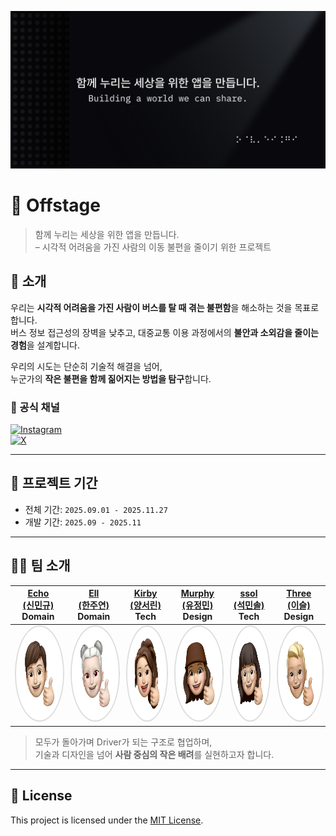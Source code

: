 ![Offstage Banner](./assets/offstage_github_card.png)

# 🎸 Offstage

> 함께 누리는 세상을 위한 앱을 만듭니다.  
> – 시각적 어려움을 가진 사람의 이동 불편을 줄이기 위한 프로젝트

<!-- [![Swift](https://img.shields.io/badge/Swift-5.9-orange.svg)]()
[![Xcode](https://img.shields.io/badge/Xcode-15.0-blue.svg)]()
[![License](https://img.shields.io/badge/license-MIT-green.svg)]() -->

## 📱 소개

우리는 **시각적 어려움을 가진 사람이 버스를 탈 때 겪는 불편함**을 해소하는 것을 목표로 합니다.  
버스 정보 접근성의 장벽을 낮추고, 대중교통 이용 과정에서의 **불안과 소외감을 줄이는 경험**을 설계합니다.

우리의 시도는 단순히 기술적 해결을 넘어,  
누군가의 **작은 불편을 함께 짊어지는 방법을 탐구**합니다.

### 📡 공식 채널  

[![Instagram](https://img.shields.io/badge/Instagram-%23E4405F.svg?style=for-the-badge&logo=Instagram&logoColor=white)](https://www.instagram.com/for.offstage/)  
[![X](https://img.shields.io/badge/X-%23000000.svg?style=for-the-badge&logo=X&logoColor=white)](https://x.com/for_offstage)


<!-- [🔗 앱스토어/웹 링크](https://example.com) -->

---

## 📆 프로젝트 기간
- 전체 기간: `2025.09.01 - 2025.11.27`
- 개발 기간: `2025.09 - 2025.11`

---

## 🧑‍💻 팀 소개

| [Echo<br>(신민규)](https://github.com/shinmingyu)<br>Domain  | [Ell<br>(한주연)](https://github.com/1ONE111)<br>Domain  | [Kirby<br>(양서린)](https://github.com/bisor0627)<br>Tech | [Murphy<br>(유정민)](https://github.com/JMO307)<br>Design  | [ssol<br>(석민솔)](https://github.com/msseock)<br>Tech  | [Three<br>(이슬)](https://github.com/iamseulee)<br>Design |
|:---:|:---:|:---:|:---:|:---:|:---:|
| <img width="150" height="150" alt="Echo 미모지" src="https://github.com/DeveloperAcademy-POSTECH/2025-C6-M01-Offstage/blob/main/assets/thumbsup-echo.png" style="border-radius:50%;border:2px solid #ddd;" />| <img width="150" height="150" alt="Ell 미모지" src="https://github.com/DeveloperAcademy-POSTECH/2025-C6-M01-Offstage/blob/main/assets/thumbsup-ell.png" style="border-radius:50%;border:2px solid #ddd;" />| <img width="150" height="150" alt="Kirby 미모지" src="https://github.com/DeveloperAcademy-POSTECH/2025-C6-M01-Offstage/blob/main/assets/thumbsup-kirby.png" style="border-radius:50%;border:2px solid #ddd;" />| <img width="150" height="150" alt="Murphy 미모지" src="https://github.com/DeveloperAcademy-POSTECH/2025-C6-M01-Offstage/blob/main/assets/thumbsup-murphy.png" style="border-radius:50%;border:2px solid #ddd;" />| <img width="150" height="150" alt="ssol 미모지" src="https://github.com/DeveloperAcademy-POSTECH/2025-C6-M01-Offstage/blob/main/assets/thumbsup-ssol.png" style="border-radius:50%;border:2px solid #ddd;" />| <img width="150" height="150" alt="Three 미모지" src="https://github.com/DeveloperAcademy-POSTECH/2025-C6-M01-Offstage/blob/main/assets/thumbsup-three.png" style="border-radius:50%;border:2px solid #ddd;" />|

> 모두가 돌아가며 Driver가 되는 구조로 협업하며,  
> 기술과 디자인을 넘어 **사람 중심의 작은 배려**를 실현하고자 합니다.

---

## 📝 License

This project is licensed under the [MIT License](./LICENSE).
